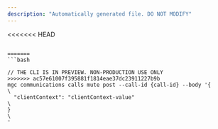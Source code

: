 ```yaml
---
description: "Automatically generated file. DO NOT MODIFY"
---
```


<<<<<<< HEAD
```cli

=======
```bash

// THE CLI IS IN PREVIEW. NON-PRODUCTION USE ONLY
>>>>>>> ac57e61007f395881f1814eae37dc23911227b9b
mgc communications calls mute post --call-id {call-id} --body '{\
  "clientContext": "clientContext-value"\
}\
'

```